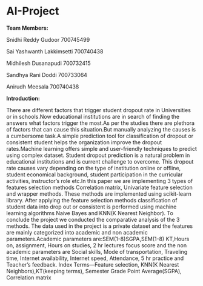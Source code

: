 # AI-Project

**Team Members:**

Snidhi Reddy Gudoor 700745499

Sai Yashwanth Lakkimsetti 700740438

Midhilesh Dusanapudi 700732415

Sandhya Rani Doddi 700733064

Anirudh Meesala 700740438

**Introduction:**

There are different factors that trigger student dropout rate in Universities or in schools.Now educational institutions are in search of finding the answers what factors trigger the most.As per the studies there are plethora of factors that can cause this situation.But manually analyzing the causes is a cumbersome task.A simple prediction tool for classification of dropout or consistent student helps the organization improve the dropout rates.Machine learning offers simple and user-friendly techniques to predict using complex dataset. Student dropout prediction is a natural problem in educational institutions and is current challenge to overcome. This dropout rate causes vary depending on the type of institution online or offline, student economical background, student participation in the curricular activities, instructor’s role etc.In this paper we are implementing 3 types of features selection methods Correlation matrix, Univariate feature selection and wrapper methods. These methods are implemented using scikit-learn library. After applying the feature selection methods classification of student data into drop out or consistent is performed using machine learning algorithms Naive Bayes and KNN(K Nearest Neighbor). To conclude the project we conducted the comparative analysis of the 3 methods. The data used in the project is a private dataset and the features are mainly categorized into academic and non academic parameters.Academic parameters are:SEM(1-8)SGPA,SEM(1-8) KT,Hours on, assignment, Hours on studies, 2 hr lectures focus score and the non academic parameters are Social skills, Mode of transportation, Traveling time, Internet availability, Internet speed, Attendance, 5 hr practice and Teacher’s feedback. Index Terms—Feature selection, KNN(K Nearest Neighbors),KT(keeping terms), Semester Grade Point Average(SGPA), Correlation matrix

